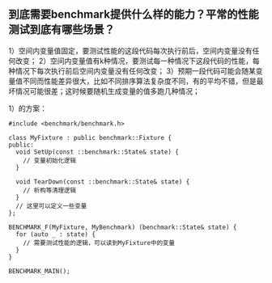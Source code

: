 ## 到底需要benchmark提供什么样的能力？平常的性能测试到底有哪些场景？

1）空间内变量值固定，要测试性能的这段代码每次执行前后，空间内变量没有任何改变；
2）空间内变量值有k种情况，要测试每一种情况下这段代码的性能，每种情况下每次执行前后空间内变量没有任何改变；
3）预期一段代码可能会随某变量值不同而性能差异很大，比如不同排序算法复杂度不同，有的平均不错，但是最坏情况可能很差；这时候要随机生成变量的值多跑几种情况；

1）的方案：
```
#include <benchmark/benchmark.h>

class MyFixture : public benchmark::Fixture {
public:
  void SetUp(const ::benchmark::State& state) {
    // 变量初始化逻辑
  }

  void TearDown(const ::benchmark::State& state) {
    // 析构等清理逻辑
  }
  // 这里可以定义一些变量
};

BENCHMARK_F(MyFixture, MyBenchmark) (benchmark::State& state) {
  for (auto _ : state) {
    // 需要测试性能的逻辑，可以读到MyFixture中的变量
  }
}

BENCHMARK_MAIN();

```